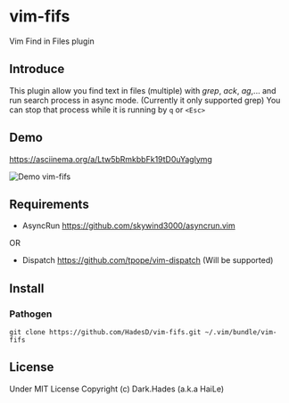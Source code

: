 # vim-fifs
Vim Find in Files plugin

## Introduce

This plugin allow you find text in files (multiple) with *grep*, *ack*, *ag*,...
and run search process in async mode.
(Currently it only supported grep)
You can stop that process while it is running by `q` or `<Esc>`

## Demo

https://asciinema.org/a/Ltw5bRmkbbFk19tD0uYaglymg

![Demo vim-fifs](https://i.imgur.com/tG4d9eV.gif)

## Requirements

- AsyncRun https://github.com/skywind3000/asyncrun.vim

OR

- Dispatch https://github.com/tpope/vim-dispatch (Will be supported)

## Install

### Pathogen

```
git clone https://github.com/HadesD/vim-fifs.git ~/.vim/bundle/vim-fifs
```

## License

Under MIT License
Copyright (c) Dark.Hades (a.k.a HaiLe)

